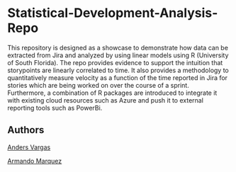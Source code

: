 # Statistical-Development-Analysis-Repo
This repository is designed as a showcase to demonstrate how data can be extracted from Jira and analyzed by using linear models using R (University of South Florida). 
The repo provides evidence to support the intuition that storypoints are linearly correlated to time. It also provides a methodology to quantitatively measure velocity as a function of the time reported in Jira for stories which are being worked on over the course of a sprint.    
Furthermore, a combination of R packages are introduced to integrate it with existing cloud resources such as Azure and push it to external reporting tools such as PowerBi. 

## Authors
[Anders Vargas](https://github.com/companion-cube-lead)

[Armando Marquez](https://github.com/amarquezmazzeo)
